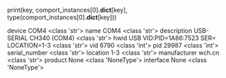 print(key, comport_instances[0].__dict__[key], type(comport_instances[0].__dict__[key]))

device COM4 <class 'str'>
name COM4 <class 'str'>
description USB-SERIAL CH340 (COM4) <class 'str'>
hwid USB VID:PID=1A86:7523 SER= LOCATION=1-3 <class 'str'>
vid 6790 <class 'int'>
pid 29987 <class 'int'>
serial_number  <class 'str'>
location 1-3 <class 'str'>
manufacturer wch.cn <class 'str'>
product None <class 'NoneType'>
interface None <class 'NoneType'>
